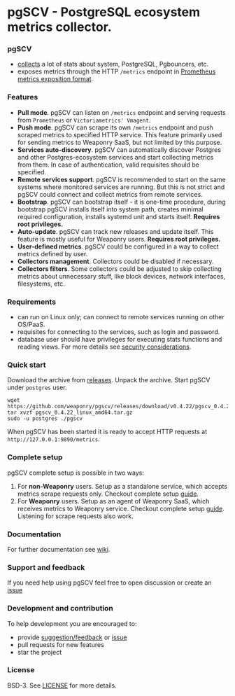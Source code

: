 # pgSCV - PostgreSQL ecosystem metrics collector.

### pgSCV
- [collects](https://github.com/weaponry/pgscv/wiki/Collectors) a lot of stats about system, PostgreSQL, Pgbouncers, etc.
- exposes metrics through the HTTP `/metrics` endpoint in [Prometheus metrics exposition format](https://prometheus.io/docs/concepts/data_model/).

### Features
- **Pull mode**. pgSCV can listen on `/metrics` endpoint and serving requests from `Prometheus` or `Victoriametrics' Vmagent`.
- **Push mode**. pgSCV can scrape its own `/metrics` endpoint and push scraped metrics to specified HTTP service.
  This feature primarily used for sending metrics to Weaponry SaaS, but not limited by this purpose.
- **Services auto-discovery**. pgSCV can automatically discover Postgres and other Postgres-ecosystem services and
  start collecting metrics from them. In case of authentication, valid requisites should be specified.
- **Remote services support**. pgSCV is recommended to start on the same systems where monitored services are running.
  But this is not strict and pgSCV could connect and collect metrics from remote services.
- **Bootstrap**. pgSCV can bootstrap itself - it is one-time procedure, during bootstrap pgSCV installs itself into system path, creates minimal required configuration,
  installs systemd unit and starts itself. **Requires root privileges.**
- **Auto-update**. pgSCV can track new releases and update itself. This feature is mostly useful for Weaponry users. **Requires root privileges.**
- **User-defined metrics**. pgSCV could be configured in a way to collect metrics defined by user.
- **Collectors management**. Collectors could be disabled if necessary.
- **Collectors filters**. Some collectors could be adjusted to skip collecting metrics about unnecessary stuff, like
  block devices, network interfaces, filesystems, etc.

### Requirements
- can run on Linux only; can connect to remote services running on other OS/PaaS.
- requisites for connecting to the services, such as login and password.
- database user should have privileges for executing stats functions and reading views.
  For more details see [security considerations](https://github.com/weaponry/pgscv/wiki/Security-considerations).

### Quick start
Download the archive from [releases](https://github.com/weaponry/pgscv/releases). Unpack the archive. Start pgSCV under `postgres` user.

```shell
wget https://github.com/weaponry/pgscv/releases/download/v0.4.22/pgscv_0.4.22_linux_amd64.tar.gz
tar xvzf pgscv_0.4.22_linux_amd64.tar.gz
sudo -u postgres ./pgscv 
```

When pgSCV has been started it is ready to accept HTTP requests at `http://127.0.0.1:9890/metrics`.

### Complete setup
pgSCV complete setup is possible in two ways:
1. For **non-Weaponry** users. Setup as a standalone service, which accepts metrics scrape requests only. Checkout complete setup [guide](https://github.com/weaponry/pgscv/wiki/Setup-for-regular-users).
2. For **Weaponry** users. Setup as an agent of Weaponry SaaS, which receives metrics to Weaponry service. Checkout complete setup [guide](https://github.com/weaponry/pgscv/wiki/Setup-for-Weaponry-users). Listening for scrape requests also work.

### Documentation
For further documentation see [wiki](https://github.com/weaponry/pgscv/wiki).

### Support and feedback
If you need help using pgSCV feel free to open discussion or create an [issue](https://github.com/weaponry/pgscv/issues)

### Development and contribution
To help development you are encouraged to:
- provide [suggestion/feedback](https://github.com/weaponry/pgscv/discussions) or [issue](https://github.com/weaponry/pgscv/issues)
- pull requests for new features
- star the project

### License
BSD-3. See [LICENSE](./LICENSE) for more details.
